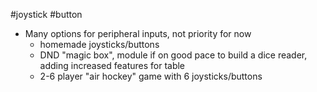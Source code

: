 #joystick #button 
- Many options for peripheral inputs, not priority for now
	- homemade joysticks/buttons
	- DND "magic box", module if on good pace to build a dice
	 reader, adding increased features for table
	 - 2-6 player "air hockey" game with 6 joysticks/buttons